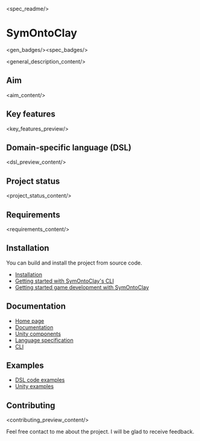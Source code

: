 <spec_readme/>

# SymOntoClay
<gen_badges/><spec_badges/>

<general_description_content/>

## Aim
<aim_content/>

## Key features
<key_features_preview/>

## Domain-specific language (DSL)
<dsl_preview_content/>

## Project status
<project_status_content/>

## Requirements
<requirements_content/>

## Installation
You can build and install the project from source code.

* [Installation](https://symontoclay.github.io/docs/install.html)
* [Getting started with SymOntoClay's CLI](https://symontoclay.github.io/docs/getting-started-cli.html)
* [Getting started game development with SymOntoClay](https://symontoclay.github.io/docs/getting-started-unity.html)

## Documentation
* [Home page](https://symontoclay.github.io/)
* [Documentation](https://symontoclay.github.io/docs/index.html)
* [Unity components](https://symontoclay.github.io/docs/unity_components.html)
* [Language specification](https://symontoclay.github.io/docs/spec.html)
* [CLI](https://symontoclay.github.io/docs/cli.html)

## Examples
* [DSL code examples](https://symontoclay.github.io/docs/lng_examples/index.html)
* [Unity examples](https://symontoclay.github.io/docs/unity-examples.html)

## Contributing
<contributing_preview_content/>

<p>
Feel free contact to me about the project. 
I will be glad to receive feedback.
</p>
